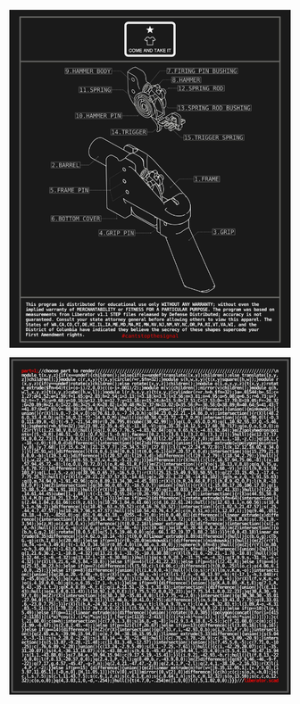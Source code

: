 ![](https://github.com/nondejus/BBQ/blob/master/IMG_20200615_142955.jpg)

![](https://github.com/nondejus/BBQ/blob/master/IMG_20200615_142947.jpg)
